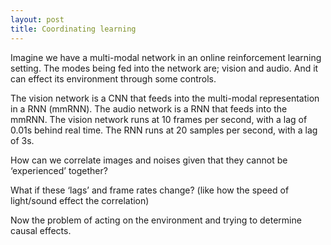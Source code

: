 ```yaml
---
layout: post
title: Coordinating learning
---
```


Imagine we have a multi-modal network in an online reinforcement learning setting. The modes being fed into the network are; vision and audio. And it can effect its environment through some controls.

The vision network is a CNN that feeds into the multi-modal representation in a RNN (mmRNN). The audio network is a RNN that feeds into the mmRNN. The vision network runs at 10 frames per second, with a lag of 0.01s behind real time. The RNN runs at 20 samples per second, with a lag of 3s.

How can we correlate images and noises given that they cannot be ‘experienced’ together?

What if these ‘lags’ and frame rates change? (like how the speed of light/sound effect the correlation)

Now the problem of acting on the environment and trying to determine causal effects. 